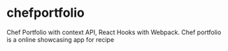 # chefportfolio
Chef Portfolio with context API, React Hooks with Webpack. Chef portfolio is a online showcasing app for recipe
